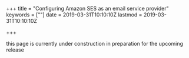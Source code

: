 +++
title = "Configuring Amazon SES as an email service provider"
keywords = [""]
date = 2019-03-31T10:10:10Z
lastmod = 2019-03-31T10:10:10Z

+++

this page is currently under construction in preparation for the upcoming release
